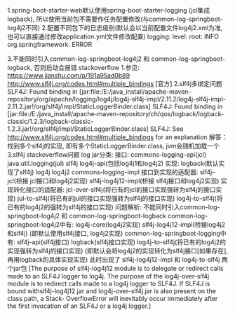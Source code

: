 1.spring-boot-starter-web默认使用spring-boot-starter-logging (jcl集成logback),
    所以使用当前包不需要作任务配置修改(与common-log-springboot-log4j2不同)
2.配置不同包下的日志级别(默认会以当前配置文件log4j2.xml为准, 也可以直接通过修改application.yml文件修改配置)
    logging:
        level:
            root: INFO
            org.springframework: ERROR
            
3.不能同时引入common-log-springboot-log4j2 和 common-log-springboot-logback, 否则启动会报错 stackoverflow
    1.参见: 
        https://www.jianshu.com/p/191a95ad0b89
        http://www.slf4j.org/codes.html#multiple_bindings [官方]
    2.slf4j多绑定问题
        SLF4J: Found binding in [jar:file:/E:/java_install/apache-maven-repository/org/apache/logging/log4j/log4j-slf4j-impl/2.11.2/log4j-slf4j-impl-2.11.2.jar!/org/slf4j/impl/StaticLoggerBinder.class]
        SLF4J: Found binding in [jar:file:/E:/java_install/apache-maven-repository/ch/qos/logback/logback-classic/1.2.3/logback-classic-1.2.3.jar!/org/slf4j/impl/StaticLoggerBinder.class]
        SLF4J: See http://www.slf4j.org/codes.html#multiple_bindings for an explanation
        解答：找到多个slf4j的实现, 即有多个StaticLoggerBinder.class, jvm会随机加载一个
    3.slf4j stackoverflow问题
        log jar分类:
            接口: commons-logging-api(jcl) java.util.logging(jul) slf4j log4j-api(包括log4j1和log4j2)
            实现: 
                logback(默认实现了slf4j)
                log4j
                log4j2
                commons-logging-impl
            接口到实现的适配器:
                slf4j-jcl(桥接 jcl接口和log4j2实现)
                slf4j-log4j12-impl(桥接 slf4j接口和log4j2实现)
            实现转化接口的适配器:
                jcl-over-slf4j(将已有的jcl的接口实现强转为slf4j的接口实现)
                jul-to-slf4j(将已有的jul的接口实现强转为slf4j的接口实现)
                log4j-to-slf4j(将已有的log4j2的强转为slf4j的接口实现) 
        问题解析: 不能同时引入common-log-springboot-log4j2 和 common-log-springboot-logback
            common-log-springboot-log4j2中有:
                log4j-core(log4j2实现)
                slf4j-log4j12-impl(桥接log4j2和slf4j)
                (即默认使用slf4j接口, log4j2实现)
            common-log-springboot-logging中有:
                slf4j-api(slf4j接口)
                logback(slf4j接口实现)
                log4j-to-slf4j(将已有的log4j2的实现强转为slf4j的接口实现)
                (即默认会将log4j2的实现转化为slf4j接口[如果存在], 再用logback的具体实现实现)
            此时出现了 slf4j-log4j12-impl 和  log4j-to-slf4j 两个jar包
            [The purpose of slf4j-log4j12 module is to delegate or redirect calls made to an SLF4J logger to log4j. 
            The purpose of the log4j-over-slf4j module is to redirect calls made to a log4j logger to SLF4J. 
            If SLF4J is bound withslf4j-log4j12.jar and log4j-over-slf4j.jar is also present on the class path, a Stack-
            OverflowError will inevitably occur immediately after the first invocation of an SLF4J or a log4j logger.]
            
